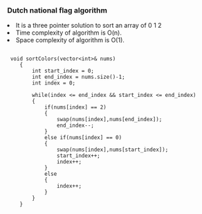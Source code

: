 ### Dutch national flag algorithm

<li>It is a three pointer solution to sort an array of 0 1 2</li>
<li>Time complexity of algorithm is O(n).</li>
<li>Space complexity of algorithm is O(1).</li>

```

 void sortColors(vector<int>& nums) 
    {
        int start_index = 0;
        int end_index = nums.size()-1;
        int index = 0;

        while(index <= end_index && start_index <= end_index)
        {
            if(nums[index] == 2)
            {
                swap(nums[index],nums[end_index]);
                end_index--;
            }
            else if(nums[index] == 0)
            {
                swap(nums[index],nums[start_index]);
                start_index++;
                index++;
            }
            else
            {
                index++;
            }
        }    
    }

```